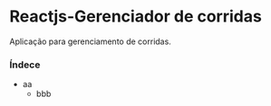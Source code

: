# Reactjs-Gerenciador de corridas


Aplicação para gerenciamento de corridas.

### Índece
* aa
  * bbb
